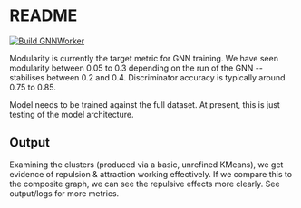 # README

[![Build GNNWorker](https://github.com/ElianHugh/SNA-classroom-allocation/actions/workflows/release.yml/badge.svg)](https://github.com/ElianHugh/SNA-classroom-allocation/actions/workflows/release.yml)

Modularity is currently the target metric for GNN training.
We have seen modularity between 0.05 to 0.3 depending on the run of the GNN -- stabilises between 0.2 and 0.4. Discriminator accuracy is typically around 0.75 to 0.85.

Model needs to be trained against the full dataset. At present, this is just testing of the model architecture.

## Output

Examining the clusters (produced via a basic, unrefined KMeans), we get evidence of repulsion & attraction working effectively. If we compare this to the composite graph, we can see the repulsive effects more clearly. See output/logs for more metrics.
